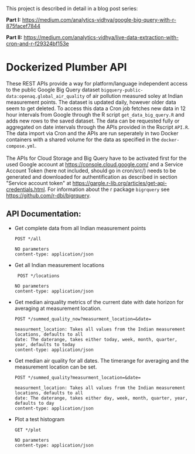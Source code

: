 This project is described in detail in a blog post series:

**Part I:** https://medium.com/analytics-vidhya/google-big-query-with-r-875facef7844 <p>
**Part II:** https://medium.com/analytics-vidhya/live-data-extraction-with-cron-and-r-f29324bf153e


# Dockerized Plumber API

These REST APIs provide a way for platform/language independent access to the public Google Big Query dataset  `bigquery-public-data:openaq.global_air_quality` of air pollution measured soley at Indian measurement points. The dataset is updated daily, however older data seem to get deleted. To access this data a Cron job fetches new data in 12 hour intervals from Google through the R script `get_data_big_query.R` and adds new rows to the saved dataset. The data can be requested fully or aggregated on date intervals through the APIs provided in the Rscript `API.R`. The data import via Cron and the APIs are run seperately in two Docker containers with a shared volume for the data as specified in the `docker-compose.yml`.<br><br> The APIs for Cloud Storage and Big Query have to be activated first for the used Google account at https://console.cloud.google.com/ and a Service Account Token (here not included, should go in cron/src/) needs to be generated and downloaded for authentification as described in section "Service account token" at https://gargle.r-lib.org/articles/get-api-credentials.html. For information about the r package `bigrquery`  see https://github.com/r-dbi/bigrquery. 


## API Documentation:  

- Get complete data from all Indian measurement points   

      POST */all

      NO parameters
      content-type: application/json 

- Get all Indian measurement locations 

       POST */locations

      NO parameters
      content-type: application/json  

- Get median airquality metrics of the current date with date horizon for averaging at measurement location.

      POST */summed_quality_now?measurment_location=&date=

      measurment_location: Takes all values from the Indian measurement locations, defaults to all
      date: The daterange, takes either today, week, month, quarter, year, defaults to today
      content-type: application/json   
      

- Get median air quality for all dates. The timerange for averaging and the measurement location can be set. 

      POST */summed_quality?measurment_location=&date=

      measurment_location: Takes all values from the Indian measurement locations, defaults to all
      date: The daterange, takes either day, week, month, quarter, year, defaults to day
      content-type: application/json  



- Plot a test histogram

      GET */plot

      NO parameters
      content-type: application/json  
